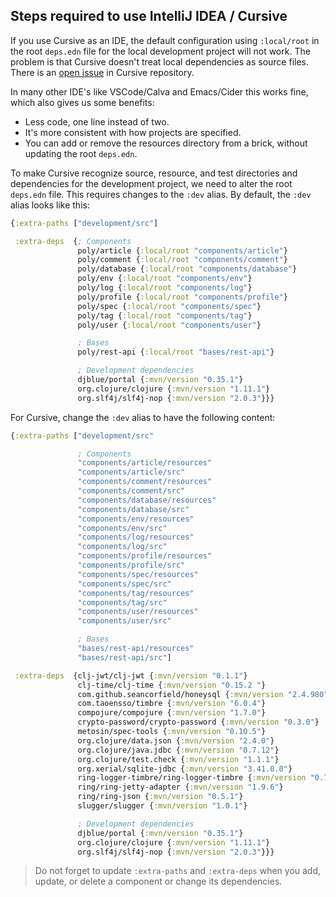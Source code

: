## Steps required to use IntelliJ IDEA / Cursive
If you use Cursive as an IDE, the default configuration using `:local/root` in the root `deps.edn` file for the local development project will not work. The problem is that Cursive doesn't treat local dependencies as source files. There is an [open issue](https://github.com/cursive-ide/cursive/issues/2554) in Cursive repository.

In many other IDE's like VSCode/Calva and Emacs/Cider this works fine, which also gives us some benefits:
- Less code, one line instead of two.
- It's more consistent with how projects are specified.
- You can add or remove the resources directory from a brick, without updating the root `deps.edn`.

To make Cursive recognize source, resource, and test directories and dependencies for the development project, we need to alter the root `deps.edn` file. This requires changes to the `:dev` alias. By default, the `:dev` alias looks like this:
```clojure
{:extra-paths ["development/src"]

 :extra-deps  {; Components
               poly/article {:local/root "components/article"}
               poly/comment {:local/root "components/comment"}
               poly/database {:local/root "components/database"}
               poly/env {:local/root "components/env"}
               poly/log {:local/root "components/log"}
               poly/profile {:local/root "components/profile"}
               poly/spec {:local/root "components/spec"}
               poly/tag {:local/root "components/tag"}
               poly/user {:local/root "components/user"}

               ; Bases
               poly/rest-api {:local/root "bases/rest-api"}

               ; Development dependencies 
               djblue/portal {:mvn/version "0.35.1"}
               org.clojure/clojure {:mvn/version "1.11.1"}
               org.slf4j/slf4j-nop {:mvn/version "2.0.3"}}}
```

For Cursive, change the `:dev` alias to have the following content:
```clojure
{:extra-paths ["development/src"

               ; Components
               "components/article/resources"
               "components/article/src"
               "components/comment/resources"
               "components/comment/src"
               "components/database/resources"
               "components/database/src"
               "components/env/resources"
               "components/env/src"
               "components/log/resources"
               "components/log/src"
               "components/profile/resources"
               "components/profile/src"
               "components/spec/resources"
               "components/spec/src"
               "components/tag/resources"
               "components/tag/src"
               "components/user/resources"
               "components/user/src"

               ; Bases
               "bases/rest-api/resources"
               "bases/rest-api/src"]

 :extra-deps  {clj-jwt/clj-jwt {:mvn/version "0.1.1"}
               clj-time/clj-time {:mvn/version "0.15.2 "}
               com.github.seancorfield/honeysql {:mvn/version "2.4.980"}
               com.taoensso/timbre {:mvn/version "6.0.4"}
               compojure/compojure {:mvn/version "1.7.0"}
               crypto-password/crypto-password {:mvn/version "0.3.0"}
               metosin/spec-tools {:mvn/version "0.10.5"}
               org.clojure/data.json {:mvn/version "2.4.0"}
               org.clojure/java.jdbc {:mvn/version "0.7.12"}
               org.clojure/test.check {:mvn/version "1.1.1"}
               org.xerial/sqlite-jdbc {:mvn/version "3.41.0.0"}
               ring-logger-timbre/ring-logger-timbre {:mvn/version "0.7.6"}
               ring/ring-jetty-adapter {:mvn/version "1.9.6"}
               ring/ring-json {:mvn/version "0.5.1"}
               slugger/slugger {:mvn/version "1.0.1"}

               ; Development dependencies 
               djblue/portal {:mvn/version "0.35.1"}
               org.clojure/clojure {:mvn/version "1.11.1"}
               org.slf4j/slf4j-nop {:mvn/version "2.0.3"}}}
```

> Do not forget to update `:extra-paths` and `:extra-deps` when you add, update, or delete a component or change its dependencies.
